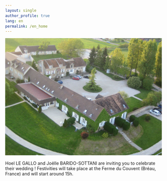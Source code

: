 ```yaml
---
layout: single
author_profile: true
lang: en
permalink: /en_home
---
```


<p align="center">
  <img src="assets/images/ferme.jpg" />
</p>

Hoel LE GALLO and Joëlle BARIDO-SOTTANI are inviting you to celebrate their wedding ! Festivities will take place at the Ferme du Couvent (Bréau, France) and will start around 15h.
